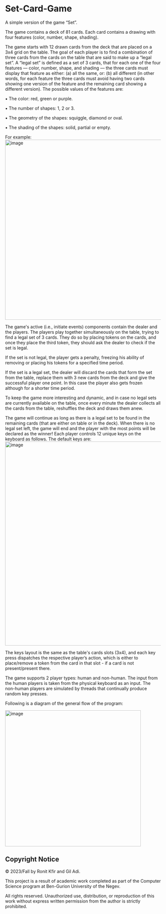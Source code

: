 # Set-Card-Game
A simple version of the game “Set”.

The game contains a deck of 81 cards. Each card contains a drawing with four features (color,
number, shape, shading).

The game starts with 12 drawn cards from the deck that are placed on a 3x4 grid on the table.
The goal of each player is to find a combination of three cards from the cards on the table that
are said to make up a “legal set”.
A “legal set” is defined as a set of 3 cards, that for each one of the four features — color,
number, shape, and shading — the three cards must display that feature as either: (a) all the
same, or: (b) all different (in other words, for each feature the three cards must avoid having
two cards showing one version of the feature and the remaining card showing a different
version).
The possible values of the features are:

▪ The color: red, green or purple.

▪ The number of shapes: 1, 2 or 3.

▪ The geometry of the shapes: squiggle, diamond or oval.

▪ The shading of the shapes: solid, partial or empty.

For example:
<img width="581" alt="image" src="https://github.com/gilaa1/Set-Card-Game/assets/118897225/92e42b39-c630-4127-936d-7afef07c5304">

The game's active (i.e., initiate events) components contain the dealer and the players.
The players play together simultaneously on the table, trying to find a legal set of 3 cards. They
do so by placing tokens on the cards, and once they place the third token, they should ask the
dealer to check if the set is legal.

If the set is not legal, the player gets a penalty, freezing his ability of removing or placing his
tokens for a specified time period.

If the set is a legal set, the dealer will discard the cards that form the set from the table, replace
them with 3 new cards from the deck and give the successful player one point. In this case the
player also gets frozen although for a shorter time period.

To keep the game more interesting and dynamic, and in case no legal sets are currently available
on the table, once every minute the dealer collects all the cards from the table, reshuffles the
deck and draws them anew.

The game will continue as long as there is a legal set to be found in the remaining cards (that are
either on table or in the deck). When there is no legal set left, the game will end and the player
with the most points will be declared as the winner!
Each player controls 12 unique keys on the keyboard as follows. 
The default keys are:
<img width="658" alt="image" src="https://github.com/gilaa1/Set-Card-Game/assets/118897225/4b73b5c1-537d-4ab4-a491-dbce347d6b81">

The keys layout is the same as the table's cards slots (3x4), and each key press dispatches the
respective player’s action, which is either to place/remove a token from the card in that slot - if
a card is not present/present there.

The game supports 2 player types: human and non-human.
The input from the human players is taken from the physical keyboard as an input.
The non-human players are simulated by threads that continually produce random key presses.

Following is a diagram of the general flow of the program:

<img width="439" alt="image" src="https://github.com/gilaa1/Set-Card-Game/assets/118897225/bfd99e01-c656-46c6-bb52-58edce39e6f5">



## Copyright Notice

© 2023/Fall by Ronit Kfir and Gil Adi.

This project is a result of academic work completed as part of the Computer Science program at Ben-Gurion University of the Negev.

All rights reserved. Unauthorized use, distribution, or reproduction of this work without express written permission from the author is strictly prohibited.


